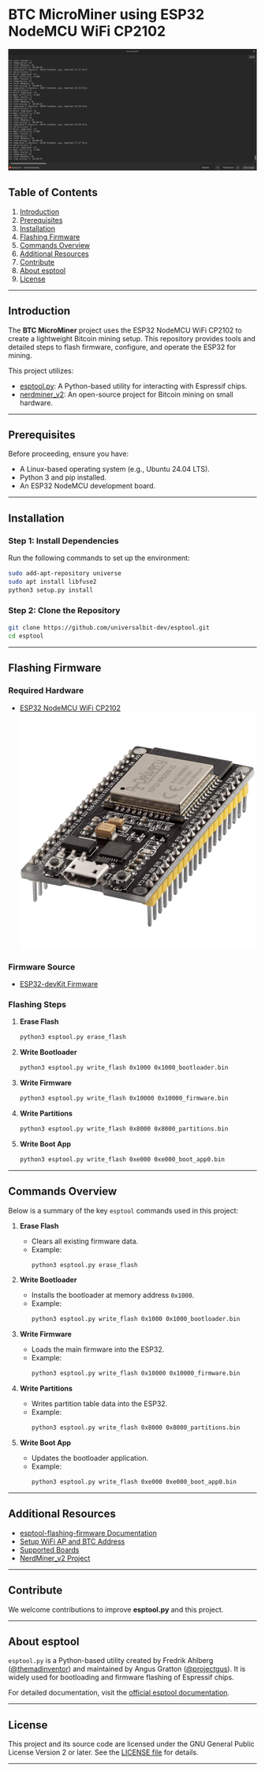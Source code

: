 # BTC MicroMiner using ESP32 NodeMCU WiFi CP2102

![esptool](https://github.com/universalbit-dev/esptool/blob/master/images/serial_monitor_arduino-1.8.19.png)

## Table of Contents
1. [Introduction](#introduction)
2. [Prerequisites](#prerequisites)
3. [Installation](#installation)
4. [Flashing Firmware](#flashing-firmware)
5. [Commands Overview](#commands-overview)
6. [Additional Resources](#additional-resources)
7. [Contribute](#contribute)
8. [About esptool](#about-esptool)
9. [License](#license)

---

## Introduction

The **BTC MicroMiner** project uses the ESP32 NodeMCU WiFi CP2102 to create a lightweight Bitcoin mining setup. This repository provides tools and detailed steps to flash firmware, configure, and operate the ESP32 for mining.

This project utilizes:
- [esptool.py](https://github.com/espressif/esptool): A Python-based utility for interacting with Espressif chips.
- [nerdminer_v2](https://github.com/BitMaker-hub/NerdMiner_v2): An open-source project for Bitcoin mining on small hardware.

---

## Prerequisites

Before proceeding, ensure you have:
- A Linux-based operating system (e.g., Ubuntu 24.04 LTS).
- Python 3 and pip installed.
- An ESP32 NodeMCU development board.

---

## Installation

### Step 1: Install Dependencies
Run the following commands to set up the environment:
```bash
sudo add-apt-repository universe
sudo apt install libfuse2
python3 setup.py install
```

### Step 2: Clone the Repository
```bash
git clone https://github.com/universalbit-dev/esptool.git
cd esptool
```

---

## Flashing Firmware

### Required Hardware
- [ESP32 NodeMCU WiFi CP2102](https://www.az-delivery.de/products/esp32-developmentboard)  
![ESP32 NodeMCU](https://github.com/universalbit-dev/esptool/blob/master/ESP32_NodeMCU_Module%20.png)

### Firmware Source
- [ESP32-devKit Firmware](https://github.com/BitMaker-hub/NerdMiner_v2/tree/dev/bin/bin%20ESP32-devKit-%20no%20pass)

### Flashing Steps
1. **Erase Flash**
    ```bash
    python3 esptool.py erase_flash
    ```
2. **Write Bootloader**
    ```bash
    python3 esptool.py write_flash 0x1000 0x1000_bootloader.bin
    ```
3. **Write Firmware**
    ```bash
    python3 esptool.py write_flash 0x10000 0x10000_firmware.bin
    ```
4. **Write Partitions**
    ```bash
    python3 esptool.py write_flash 0x8000 0x8000_partitions.bin
    ```
5. **Write Boot App**
    ```bash
    python3 esptool.py write_flash 0xe000 0xe000_boot_app0.bin
    ```

---

## Commands Overview

Below is a summary of the key `esptool` commands used in this project:

1. **Erase Flash**
    - Clears all existing firmware data.
    - Example:
      ```bash
      python3 esptool.py erase_flash
      ```

2. **Write Bootloader**
    - Installs the bootloader at memory address `0x1000`.
    - Example:
      ```bash
      python3 esptool.py write_flash 0x1000 0x1000_bootloader.bin
      ```

3. **Write Firmware**
    - Loads the main firmware into the ESP32.
    - Example:
      ```bash
      python3 esptool.py write_flash 0x10000 0x10000_firmware.bin
      ```

4. **Write Partitions**
    - Writes partition table data into the ESP32.
    - Example:
      ```bash
      python3 esptool.py write_flash 0x8000 0x8000_partitions.bin
      ```

5. **Write Boot App**
    - Updates the bootloader application.
    - Example:
      ```bash
      python3 esptool.py write_flash 0xe000 0xe000_boot_app0.bin
      ```

---

## Additional Resources

- [esptool-flashing-firmware Documentation](https://docs.espressif.com/projects/esptool/en/latest/esp32/esptool/flashing-firmware.html)
- [Setup WiFi AP and BTC Address](https://github.com/universalbit-dev/esptool/tree/master/images)
- [Supported Boards](https://github.com/BitMaker-hub/NerdMiner_v2?tab=readme-ov-file#current-supported-boards)
- [NerdMiner_v2 Project](https://github.com/BitMaker-hub/NerdMiner_v2)

---

## Contribute

We welcome contributions to improve **esptool.py** and this project.

---

## About esptool

`esptool.py` is a Python-based utility created by Fredrik Ahlberg ([@themadinventor](https://github.com/themadinventor)) and maintained by Angus Gratton ([@projectgus](https://github.com/projectgus)). It is widely used for bootloading and firmware flashing of Espressif chips.

For detailed documentation, visit the [official esptool documentation](https://docs.espressif.com/projects/esptool/).

---

## License

This project and its source code are licensed under the GNU General Public License Version 2 or later. See the [LICENSE file](https://github.com/espressif/esptool/blob/master/LICENSE) for details.

---
